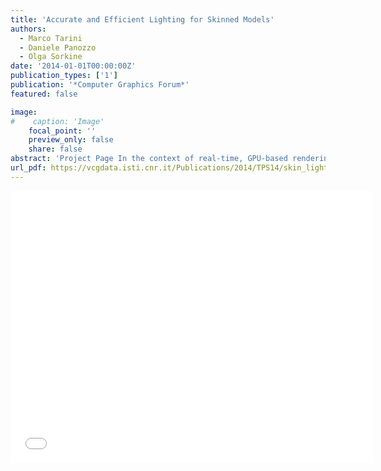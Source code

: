 ```yaml
---
title: 'Accurate and Efficient Lighting for Skinned Models'
authors:
  - Marco Tarini
  - Daniele Panozzo
  - Olga Sorkine
date: '2014-01-01T00:00:00Z'
publication_types: ['1']
publication: '*Computer Graphics Forum*'
featured: false

image:
#    caption: 'Image'
    focal_point: ''
    preview_only: false
    share: false
abstract: 'Project Page In the context of real-time, GPU-based rendering of animated skinned meshes, we propose a new algorithm to compute surface normals with minimal overhead both in terms of the memory footprint and the required per-vertex operations. By accounting for the variation of the skinning weights over the surface, we achieve a higher visual quality compared to the standard approximation ubiquitously used in video-game engines and other real-time applications. Our method supports Linear Blend Skinning and Dual Quaternion Skinning. We demonstrate the advantages of our technique on a variety of datasets and provide a complete open-source implementation, including GLSL shaders.'
url_pdf: https://vcgdata.isti.cnr.it/Publications/2014/TPS14/skin_light.pdf
---
```

<iframe width="580" height="435" src="//player.vimeo.com/video/85267396?title=0&amp;byline=0&amp;portrait=0" width="640" height="360" frameborder="0" frameborder="0" allowfullscreen>

